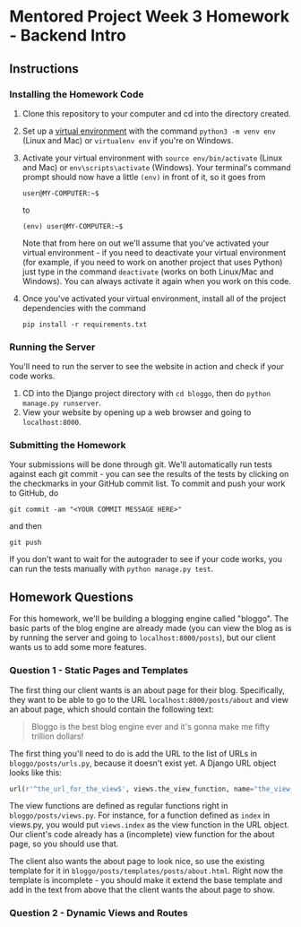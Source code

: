 # Mentored Project Week 3 Homework - Backend Intro

## Instructions

### Installing the Homework Code

1. Clone this repository to your computer and cd into the directory created.

2. Set up a [virtual environment](http://docs.python-guide.org/en/latest/dev/virtualenvs/) with the command `python3 -m venv env`
   (Linux and Mac) or `virtualenv env` if you're on Windows.

3. Activate your virtual environment with `source env/bin/activate` (Linux and Mac) or `env\scripts\activate` (Windows). Your
   terminal's command prompt should now have a little `(env)` in front of it, so it goes from
   ```
   user@MY-COMPUTER:~$
   ```
   to
   ```
   (env) user@MY-COMPUTER:~$
   ```
   Note that from here on out we'll assume that you've activated your virtual environment - if you need to deactivate your virtual
   environment (for example, if you need to work on another project that uses Python) just type in the command `deactivate` (works on
   both Linux/Mac and Windows). You can always activate it again when you work on this code.

4. Once you've activated your virtual environment, install all of the project dependencies with the command
   ```
   pip install -r requirements.txt
   ```

### Running the Server

You'll need to run the server to see the website in action and check if your code works.

1. CD into the Django project directory with `cd bloggo`, then do `python manage.py runserver`.
2. View your website by opening up a web browser and going to `localhost:8000`.

### Submitting the Homework

Your submissions will be done through git. We'll automatically run tests against each git commit - you can see the results
of the tests by clicking on the checkmarks in your GitHub commit list. To commit and push your work to GitHub, do
```
git commit -am "<YOUR COMMIT MESSAGE HERE>"
```
and then
```
git push
```

If you don't want to wait for the autograder to see if your code works, you can run the tests manually with `python manage.py test`.

## Homework Questions

For this homework, we'll be building a blogging engine called "bloggo". The basic parts of the blog engine are already made
(you can view the blog as is by running the server and going to `localhost:8000/posts`),
but our client wants us to add some more features.

### Question 1 - Static Pages and Templates

The first thing our client wants is an about page for their blog. Specifically, they want to be able to go to the URL
 `localhost:8000/posts/about` and view an about page, which should contain the following text:

> Bloggo is the best blog engine ever and it's gonna make me fifty trillion dollars!

The first thing you'll need to do is add the URL to the list of URLs in `bloggo/posts/urls.py`, because it doesn't exist yet.
A Django URL object looks like this:
```python
url(r'^the_url_for_the_view$', views.the_view_function, name="the_view_name")
```

The view functions are defined as regular functions right in `bloggo/posts/views.py`. For instance, for a function defined as `index`
 in views.py, you would put `views.index` as the view function in the URL object. Our client's code already has a (incomplete)
 view function for the about page, so you should use that.

The client also wants the about page to look nice, so use the existing template for it in `bloggo/posts/templates/posts/about.html`.
Right now the template is incomplete - you should make it extend the base template and add in the text from above that the client wants
the about page to show.

### Question 2 - Dynamic Views and Routes

